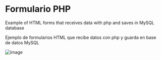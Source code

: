 # Formulario PHP

Example of HTML forms that receives data with php and saves in MySQL database

Ejemplo de formularios HTML que recibe datos con php y guarda en base de datos MySQL

![image](https://user-images.githubusercontent.com/60962053/119090372-2bdae000-b9d1-11eb-8880-4850ddea7a25.png)
